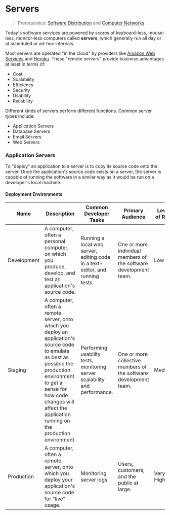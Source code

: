 # Servers

> Prerequisites: [Software Distribution](/notes/software/notes.md#delivery) and [Computer Networks](/notes/networks/notes.md)

Today's software services are powered by scores of keyboard-less, mouse-less, monitor-less computers called **servers**, which generally run all day or at scheduled or ad-hoc intervals.

Most servers are operated "in the cloud" by providers like [Amazon Web Services](https://aws.amazon.com/) and [Heroku](https://www.heroku.com/). These "remote servers" provide business advantages at least in terms of:

  + Cost
  + Scalability
  + Efficiency
  + Security
  + Usability
  + Reliability

Different kinds of servers perform different functions. Common server types include:

  + Application Servers
  + Database Servers
  + Email Servers
  + Web Servers

### Application Servers

To "deploy" an application to a server is to copy its source code onto the server. Once the application's source code exists on a server, the server is capable of running the software in a similar way as it would be run on a developer's local machine.

#### Deployment Environments

Name | Description | Common Developer Tasks | Primary Audience | Level of Risk
--- | --- | --- | --- | ---
Development | A computer, often a personal computer, on which you produce, develop, and test an application's source code. | Running a local web server, editing code in a text-editor, and running tests. | One or more individual members of the software development team. | Low
Staging | A computer, often a remote server, onto which you deploy an application's source code to emulate as best as possible the production environment to get a sense for how code changes will affect the application running on the production environment. | Performing usability tests, monitoring server scalability and performance. | One or more collective members of the software development team. | Medium
Production | A computer, often a remote server, onto which you deploy your application's source code for "live" usage. | Monitoring server logs. | Users, customers, and the public at large. | Very High
